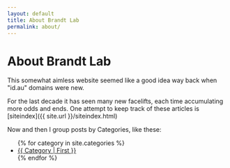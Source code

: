 ```yaml
---
layout: default
title: About Brandt Lab
permalink: about/
---
```


# About Brandt Lab

This somewhat aimless website seemed like a good idea way back when "id.au" domains were new.

For the last decade it has seen many new facelifts, each time accumulating more odds and ends.  One attempt to keep track of these articles is [siteindex]({{ site.url }}/siteindex.html)

Now and then I group posts by Categories, like these:

<ul>
{% for category in site.categories %}<li style="text-transform: capitalize"> <a href="{{ site.url }}/{{ category | first | slugize }}">{{ category | first }}</a></li>{% endfor %}
</ul>



